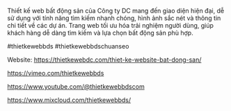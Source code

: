 Thiết kế web bất động sản của Công ty DC mang đến giao diện hiện đại, dễ sử dụng với tính năng tìm kiếm nhanh chóng, hình ảnh sắc nét và thông tin chi tiết về các dự án. Trang web tối ưu hóa trải nghiệm người dùng, giúp khách hàng dễ dàng tìm kiếm và lựa chọn bất động sản phù hợp.

#thietkewebbds #thietkewebbdschuanseo

Website: https://thietkewebdc.com/thiet-ke-website-bat-dong-san/

https://vimeo.com/thietkewebbds

https://www.youtube.com/@thietkewebbdscom

https://www.mixcloud.com/thietkewebbds/
